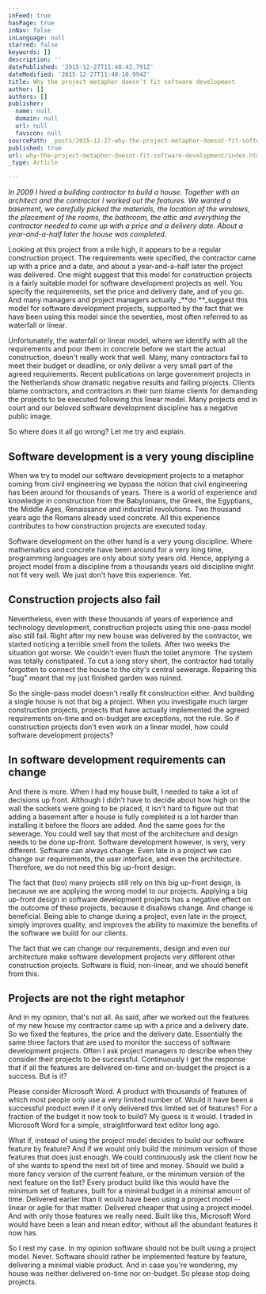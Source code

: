 ```yaml
---
inFeed: true
hasPage: true
inNav: false
inLanguage: null
starred: false
keywords: []
description: ''
datePublished: '2015-12-27T11:48:42.791Z'
dateModified: '2015-12-27T11:48:10.994Z'
title: Why the project metaphor doesn’t fit software development
author: []
authors: []
publisher:
  name: null
  domain: null
  url: null
  favicon: null
sourcePath: _posts/2015-12-27-why-the-project-metaphor-doesnt-fit-software-development.md
published: true
url: why-the-project-metaphor-doesnt-fit-software-development/index.html
_type: Article

---
```

_In 2009 I hired a building contractor to build a house. Together with an 
architect and the contractor I worked out the features. We wanted a basement, we 
carefully picked the materials, the location of the windows, the placement of 
the rooms, the bathroom, the attic and everything the contractor needed to come 
up with a price and a delivery date. About a year-and-a-half later the house was 
completed._

Looking at this project from a mile high, it appears to be a regular 
construction project. The requirements were specified, the contractor came up 
with a price and a date, and about a year-and-a-half later the project was 
delivered. One might suggest that this model for construction projects is a 
fairly suitable model for software development projects as well. You specify the 
requirements, set the price and delivery date, and of you go. And many managers 
and project managers actually _**do **_suggest this model 
for software development projects, supported by the fact that we have been using 
this model since the seventies, most often referred to as waterfall or 
linear.

Unfortunately, the waterfall or linear model, where we identify with all the 
requirements and pour them in concrete before we start the actual construction, 
doesn't really work that well. Many, many contractors fail to meet their budget 
or deadline, or only deliver a very small part of the agreed requirements. 
Recent publications on large government projects in the Netherlands show 
dramatic negative results and failing projects. Clients blame contractors, and 
contractors in their turn blame clients for demanding the projects to be 
executed following this  linear model. Many projects end in court and our 
beloved software development discipline has a negative public image.

So where does it all go wrong? Let me try and explain.

## Software development is a very young discipline

When we try to model our software development projects to a metaphor coming 
from civil engineering we bypass the notion that civil engineering has been 
around for thousands of years. There is a world of experience and knowledge in 
construction from the Babylonians, the Greek, the Egyptians, the Middle Ages, 
Renaissance and industrial revolutions. Two thousand years ago the Romans 
already used concrete. All this experience contributes to how construction 
projects are executed today.

Software development on the other hand is a very young discipline. Where 
mathematics and concrete have been around for a very long time, programming 
languages are only about sixty years old. Hence, applying a project model from a 
discipline from a thousands years old discipline might not fit very well. We 
just don't have this experience. Yet.

## Construction projects also fail

Nevertheless, even with these thousands of years of experience and technology 
development, construction projects using this one-pass model also still fail. 
Right after my new house was delivered by the contractor, we started noticing a 
terrible smell from the toilets.  After two weeks the situation got worse. We 
couldn't even flush the toilet anymore. The system was totally constipated. To 
cut a long story short, the contractor had totally forgotten to connect the 
house to the city's central sewerage. Repairing this "bug" meant that my just 
finished garden was ruined.

So the single-pass model doesn't really fit construction either. And building 
a single house is not that big a project. When you investigate much larger 
construction projects, projects that have actually implemented the agreed 
requirements on-time and on-budget are exceptions, not the rule. So if 
construction projects don't even work on a linear model, how could software 
development projects? 

## In software development requirements can change

And there is more. When I had my house built, I needed to take a lot of 
decisions up front. Although I didn't have to decide about how high on the wall 
the sockets were going to be placed, it isn't hard to figure out that adding a 
basement after a house is fully completed is a lot harder than installing it 
before the floors are added. And the same goes for the sewerage. You could well 
say that most of the architecture and design needs to be done up-front. Software 
development however, is very, very different. Software can always  change. Even 
late in a project we can change our requirements, the user interface, and even 
the architecture. Therefore, we do not need this big up-front design.

The fact that (too) many projects still rely on this big up-front design, is 
because we are applying the wrong model to our projects. Applying a big up-front 
design in software development projects has a negative effect on the outcome of 
these projects, because it disallows change. And change is beneficial. Being 
able to change during a project, even late in the project, simply improves 
quality, and improves the ability to maximize the benefits of the software we 
build for our clients.    

The fact that we can change our requirements, design and even our 
architecture make software development projects very different other 
construction projects. Software is fluid, non-linear, and we should benefit from 
this.

## Projects are not the right metaphor

And in my opinion, that's not all. As said, after we worked out the features 
of my new house my contractor came up with a price and a delivery date. So we 
fixed the features, the price and the delivery date. Essentially the same three 
factors that are used to monitor the success of software development projects. 
Often I ask project managers to describe when they consider their projects to be 
successful.  Continuously I get the response that if all the features are 
delivered on-time and on-budget the project is a success. But is it? 

Please consider Microsoft Word. A product with thousands of features of which 
most people only use a very limited number of.  Would it have been a successful 
product even if it only delivered this limited set of features? For a fraction 
of the budget it now took to build? My guess is it would. I traded in Microsoft 
Word for a simple, straightforward text editor long ago.

What if, instead of using the project model decides to build our software 
feature by feature? And if we would only build the minimum version of those 
features that does just enough. We could continuously ask the client how he of 
she wants to spend the next bit of time and money. Should we build a more fancy 
version of the current feature, or the minimum version of the next feature on 
the list? Every product build like this would have the minimum set of features, 
built for a minimal budget in a minimal amount of time. Delivered earlier than 
it would have been using a project model -- linear or agile for that matter. 
Delivered cheaper that using a project model. And with only those features we 
really need. Built like this, Microsoft Word would have been a lean and mean 
editor, without all the abundant features it now has. 

So I rest my case. In my opinion software should not be built using a project 
model. Never. Software should rather be implemented feature by feature, 
delivering a minimal viable product. And in case you're wondering, my house was 
neither delivered on-time nor on-budget. So please stop doing projects.